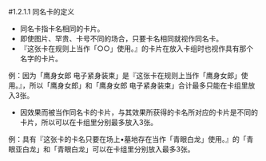 #1.2.1.1        同名卡的定义
* 同名卡指卡名相同的卡片。
* 即使图片、罕贵、卡号不同的场合，只要卡名相同就视作同名卡。
* 『这张卡在规则上当作「○○」使用。』的卡片在放入卡组时也视作具有那个名字的卡片。

例：因为「鹰身女郎 电子紧身装束」是『这张卡在规则上当作「鹰身女郎」使用。』，所以「鹰身女郎」和「鹰身女郎 电子紧身装束」合计最多只能在卡组里放入3张。
* 因效果而被当作同名卡的卡片，与其效果所获得的卡名所对应的卡片是不同的卡片，所以可以在卡组里分别最多放入3张。

例：具有『这张卡的卡名只要在场上•墓地存在当作「青眼白龙」使用。』的「青眼亚白龙」和「青眼白龙」可以在卡组里分别放入最多3张。
